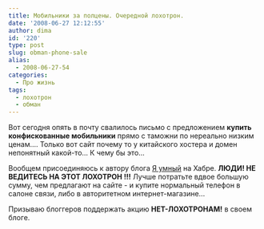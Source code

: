 ```yaml
---
title: Мобильники за полцены. Очередной лохотрон.
date: '2008-06-27 12:12:55'
author: dima
id: '220'
type: post
slug: obman-phone-sale
alias: 
  - 2008-06-27-54
categories:
  - Про жизнь
tags:
  - лохотрон
  - обман
---
```


Вот сегодня опять в почту свалилось письмо с предложением **купить конфискованные мобильники** прямо с таможни по нереально низким ценам.... Только вот сайт почему то у китайского хостера и домен непонятный какой-то... К чему бы это...  

Вообщем присоединяюсь к автору блога [Я умный](https://habrahabr.ru/blog/i_am_clever/45008.html "Я умный") на Хабре. **ЛЮДИ! НЕ ВЕДИТЕСЬ НА ЭТОТ ЛОХОТРОН !!!** Лучше потратьте вдвое большую сумму, чем предлагают на сайте - и купите нормальный телефон в салоне связи, либо в авторитетном интернет-магазине...  

Призываю блоггеров поддержать акцию **НЕТ-ЛОХОТРОНАМ!** в своем блоге.